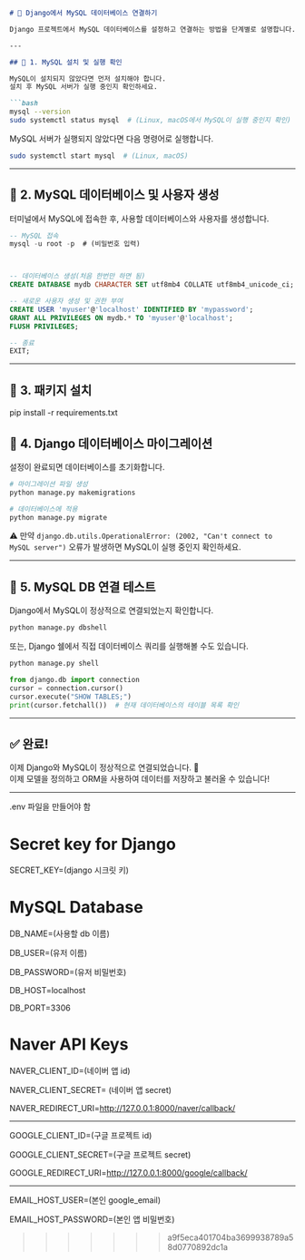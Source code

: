 ```markdown
# 📌 Django에서 MySQL 데이터베이스 연결하기

Django 프로젝트에서 MySQL 데이터베이스를 설정하고 연결하는 방법을 단계별로 설명합니다.

---

## 📌 1. MySQL 설치 및 실행 확인

MySQL이 설치되지 않았다면 먼저 설치해야 합니다.  
설치 후 MySQL 서버가 실행 중인지 확인하세요.

```bash
mysql --version
sudo systemctl status mysql  # (Linux, macOS에서 MySQL이 실행 중인지 확인)
```

MySQL 서버가 실행되지 않았다면 다음 명령어로 실행합니다.

```bash
sudo systemctl start mysql  # (Linux, macOS)
```

---

## 📌 2. MySQL 데이터베이스 및 사용자 생성

터미널에서 MySQL에 접속한 후, 사용할 데이터베이스와 사용자를 생성합니다.

```sql
-- MySQL 접속
mysql -u root -p  # (비밀번호 입력)



-- 데이터베이스 생성(처음 한번만 하면 됨)
CREATE DATABASE mydb CHARACTER SET utf8mb4 COLLATE utf8mb4_unicode_ci;

-- 새로운 사용자 생성 및 권한 부여
CREATE USER 'myuser'@'localhost' IDENTIFIED BY 'mypassword';
GRANT ALL PRIVILEGES ON mydb.* TO 'myuser'@'localhost';
FLUSH PRIVILEGES;

-- 종료
EXIT;
```

---

## 📌 3. 패키지 설치

pip install -r requirements.txt


## 📌 4. Django 데이터베이스 마이그레이션

설정이 완료되면 데이터베이스를 초기화합니다.

```bash
# 마이그레이션 파일 생성
python manage.py makemigrations

# 데이터베이스에 적용
python manage.py migrate
```

⚠️ 만약 `django.db.utils.OperationalError: (2002, "Can't connect to MySQL server")` 오류가 발생하면 MySQL이 실행 중인지 확인하세요.

---

## 📌 5. MySQL DB 연결 테스트

Django에서 MySQL이 정상적으로 연결되었는지 확인합니다.

```bash
python manage.py dbshell
```

또는, Django 쉘에서 직접 데이터베이스 쿼리를 실행해볼 수도 있습니다.

```bash
python manage.py shell
```

```python
from django.db import connection
cursor = connection.cursor()
cursor.execute("SHOW TABLES;")
print(cursor.fetchall())  # 현재 데이터베이스의 테이블 목록 확인
```

---

## ✅ 완료!

이제 Django와 MySQL이 정상적으로 연결되었습니다. 🎉  
이제 모델을 정의하고 ORM을 사용하여 데이터를 저장하고 불러올 수 있습니다!

---


.env 파일을 만들어야 함
# Secret key for Django
SECRET_KEY=(django 시크릿 키)

# MySQL Database
DB_NAME=(사용할 db 이름)

DB_USER=(유저 이름)

DB_PASSWORD=(유저 비밀번호)

DB_HOST=localhost

DB_PORT=3306

# Naver API Keys
NAVER_CLIENT_ID=(네이버 앱 id)

NAVER_CLIENT_SECRET= (네이버 앱 secret)

NAVER_REDIRECT_URI=http://127.0.0.1:8000/naver/callback/


---
GOOGLE_CLIENT_ID=(구글 프로젝트 id)

GOOGLE_CLIENT_SECRET=(구글 프로젝트 secret)

GOOGLE_REDIRECT_URI=http://127.0.0.1:8000/google/callback/


---
EMAIL_HOST_USER=(본인 google_email)

EMAIL_HOST_PASSWORD=(본인 앱 비밀번호)
>>>>>>> a9f5eca401704ba3699938789a58d0770892dc1a
